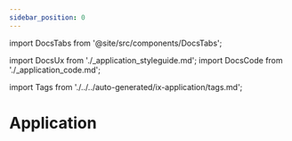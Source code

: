 ```yaml
---
sidebar_position: 0
---
```


import DocsTabs from '@site/src/components/DocsTabs';

import DocsUx from './\_application_styleguide.md';
import DocsCode from './\_application_code.md';

import Tags from './../../auto-generated/ix-application/tags.md';

# Application

<Tags />

<br/>
<br/>

<DocsTabs styleguide={DocsUx} code={DocsCode} />
